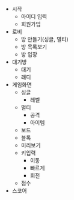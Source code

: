 * 시작
  * 아이디 입력
  * 회원가입
* 로비
  * 방 만들기(싱글, 멀티)
  * 방 목록보기
  * 방 입장
* 대기방
  * 대기
  * 래디
* 게임화면
  * 싱글
    * 레벨
  * 멀티
    * 공격
    * 아이템
  * 보드
  * 블록
  * 미리보기
  * 키입력  
    * 이동
    * 빠르게
    * 회전
  * 점수
* 스코어

